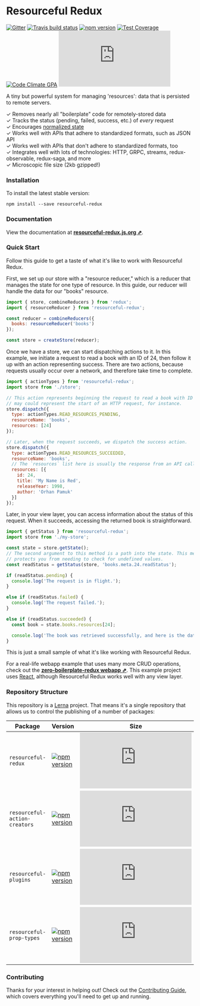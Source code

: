 # Resourceful Redux

[![Gitter](https://badges.gitter.im/jmeas/resourceful-redux.svg)](https://gitter.im/jmeas/resourceful-redux?utm_source=badge&utm_medium=badge&utm_campaign=pr-badge)
[![Travis build status](http://img.shields.io/travis/jmeas/resourceful-redux.svg?style=flat)](https://travis-ci.org/jmeas/resourceful-redux)
[![npm version](https://img.shields.io/npm/v/resourceful-redux.svg)](https://www.npmjs.com/package/resourceful-redux)
[![Test Coverage](https://codeclimate.com/github/jmeas/resourceful-redux/badges/coverage.svg)](https://codeclimate.com/github/jmeas/resourceful-redux)
[![Code Climate GPA](https://codeclimate.com/github/jmeas/resourceful-redux/badges/gpa.svg)](https://codeclimate.com/github/jmeas/resourceful-redux)
[![gzip size](http://img.badgesize.io/https://unpkg.com/resourceful-redux/dist/resourceful-redux.min.js?compression=gzip)](https://unpkg.com/resourceful-redux/dist/resourceful-redux.min.js)

A tiny but powerful system for managing 'resources': data that is persisted to
remote servers.

✓ Removes nearly all "boilerplate" code for remotely-stored data  
✓ Tracks the status (pending, failed, success, etc.) of _every_ request  
✓ Encourages [normalized state](http://redux.js.org/docs/recipes/reducers/NormalizingStateShape.html)  
✓ Works well with APIs that adhere to standardized formats, such as JSON API  
✓ Works well with APIs that don't adhere to standardized formats, too  
✓ Integrates well with lots of technologies: HTTP, GRPC, streams, redux-observable, redux-saga, and more    
✓ Microscopic file size (2kb gzipped!)

### Installation

To install the latest stable version:

```
npm install --save resourceful-redux
```

### Documentation

View the documentation at
**[resourceful-redux.js.org ⇗](https://resourceful-redux.js.org/)**.

### Quick Start

Follow this guide to get a taste of what it's like to work with Resourceful
Redux.

First, we set up our store with a "resource reducer," which is a reducer that
manages the state for one type of resource. In this guide, our reducer will
handle the data for our "books" resource.

```js
import { store, combineReducers } from 'redux';
import { resourceReducer } from 'resourceful-redux';

const reducer = combineReducers({
  books: resourceReducer('books')
});

const store = createStore(reducer);
```

Once we have a store, we can start dispatching actions to it. In this example,
we initiate a request to read a book with an ID of 24, then follow it up with an
action representing success. There are two actions, because requests usually
occur over a network, and therefore take time to complete.

```js
import { actionTypes } from 'resourceful-redux';
import store from './store';

// This action represents beginning the request to read a book with ID of 24. This
// may could represent the start of an HTTP request, for instance.
store.dispatch({
  type: actionTypes.READ_RESOURCES_PENDING,
  resourceName: 'books',
  resources: [24]
});

// Later, when the request succeeds, we dispatch the success action.
store.dispatch({
  type: actionTypes.READ_RESOURCES_SUCCEEDED,
  resourceName: 'books',
  // The `resources` list here is usually the response from an API call
  resources: [{
    id: 24,
    title: 'My Name is Red',
    releaseYear: 1998,
    author: 'Orhan Pamuk'
  }]
});
```

Later, in your view layer, you can access information about the status of
this request. When it succeeds, accessing the returned book is straightforward.

```js
import { getStatus } from 'resourceful-redux';
import store from './my-store';

const state = store.getState();
// The second argument to this method is a path into the state. This method
// protects you from needing to check for undefined values.
const readStatus = getStatus(store, 'books.meta.24.readStatus');

if (readStatus.pending) {
  console.log('The request is in flight.');
}

else if (readStatus.failed) {
  console.log('The request failed.');
}

else if (readStatus.succeeded) {
  const book = state.books.resources[24];

  console.log('The book was retrieved successfully, and here is the data:', book);
}
```

This is just a small sample of what it's like working with Resourceful Redux.

For a real-life webapp example that uses many more CRUD operations, check out
the **[zero-boilerplate-redux webapp ⇗](https://github.com/jmeas/zero-boilerplate-redux)**.
This example project uses [React](https://facebook.github.io/react/), although
Resourceful Redux works well with any view layer.

### Repository Structure

This repository is a [Lerna](https://github.com/lerna/lerna) project. That means
it's a single repository that allows us to control the publishing of a number
of packages:

| Package | Version | Size | Description |
| ---- | ---- | ---- | ---- |
| `resourceful-redux` | [![npm version](https://img.shields.io/npm/v/resourceful-redux.svg)](https://www.npmjs.com/package/resourceful-redux) | [![gzip size](http://img.badgesize.io/https://unpkg.com/resourceful-redux/dist/resourceful-redux.min.js?compression=gzip)](https://unpkg.com/resourceful-redux/dist/resourceful-redux.min.js) | The main library |
| `resourceful-action-creators` | [![npm version](https://img.shields.io/npm/v/resourceful-action-creators.svg)](https://www.npmjs.com/package/resourceful-action-creators) | [![gzip size](http://img.badgesize.io/https://unpkg.com/resourceful-action-creators/dist/resourceful-action-creators.min.js?compression=gzip)](https://unpkg.com/resourceful-action-creators/dist/resourceful-action-creators.min.js) | A library that includes basic CRUD action creators |
| `resourceful-plugins` | [![npm version](https://img.shields.io/npm/v/resourceful-plugins.svg)](https://www.npmjs.com/package/resourceful-plugins) | [![gzip size](http://img.badgesize.io/https://unpkg.com/resourceful-plugins/dist/resourceful-plugins.min.js?compression=gzip)](https://unpkg.com/resourceful-plugins/dist/resourceful-plugins.min.js) | A collection of common plugins |
| `resourceful-prop-types` | [![npm version](https://img.shields.io/npm/v/resourceful-prop-types.svg)](https://www.npmjs.com/package/resourceful-prop-types) | [![gzip size](http://img.badgesize.io/https://unpkg.com/resourceful-prop-types/dist/resourceful-prop-types.min.js?compression=gzip)](https://unpkg.com/resourceful-prop-types/dist/resourceful-prop-types.min.js) | Handy Prop Types to use with Resourceful Redux |

### Contributing

Thanks for your interest in helping out! Check out the
[Contributing Guide](./CONTRIBUTING.md), which covers everything you'll need to
get up and running.
